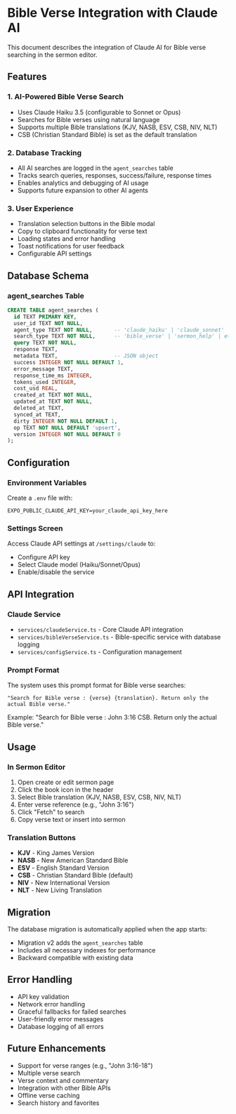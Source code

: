 # Bible Verse Integration with Claude AI

This document describes the integration of Claude AI for Bible verse searching in the sermon editor.

## Features

### 1. AI-Powered Bible Verse Search
- Uses Claude Haiku 3.5 (configurable to Sonnet or Opus)
- Searches for Bible verses using natural language
- Supports multiple Bible translations (KJV, NASB, ESV, CSB, NIV, NLT)
- CSB (Christian Standard Bible) is set as the default translation

### 2. Database Tracking
- All AI searches are logged in the `agent_searches` table
- Tracks search queries, responses, success/failure, response times
- Enables analytics and debugging of AI usage
- Supports future expansion to other AI agents

### 3. User Experience
- Translation selection buttons in the Bible modal
- Copy to clipboard functionality for verse text
- Loading states and error handling
- Toast notifications for user feedback
- Configurable API settings

## Database Schema

### agent_searches Table
```sql
CREATE TABLE agent_searches (
  id TEXT PRIMARY KEY,
  user_id TEXT NOT NULL,
  agent_type TEXT NOT NULL,       -- 'claude_haiku' | 'claude_sonnet' | 'claude_opus'
  search_type TEXT NOT NULL,      -- 'bible_verse' | 'sermon_help' | etc.
  query TEXT NOT NULL,
  response TEXT,
  metadata TEXT,                  -- JSON object
  success INTEGER NOT NULL DEFAULT 1,
  error_message TEXT,
  response_time_ms INTEGER,
  tokens_used INTEGER,
  cost_usd REAL,
  created_at TEXT NOT NULL,
  updated_at TEXT NOT NULL,
  deleted_at TEXT,
  synced_at TEXT,
  dirty INTEGER NOT NULL DEFAULT 1,
  op TEXT NOT NULL DEFAULT 'upsert',
  version INTEGER NOT NULL DEFAULT 0
);
```

## Configuration

### Environment Variables
Create a `.env` file with:
```
EXPO_PUBLIC_CLAUDE_API_KEY=your_claude_api_key_here
```

### Settings Screen
Access Claude API settings at `/settings/claude` to:
- Configure API key
- Select Claude model (Haiku/Sonnet/Opus)
- Enable/disable the service

## API Integration

### Claude Service
- `services/claudeService.ts` - Core Claude API integration
- `services/bibleVerseService.ts` - Bible-specific service with database logging
- `services/configService.ts` - Configuration management

### Prompt Format
The system uses this prompt format for Bible verse searches:
```
"Search for Bible verse : {verse} {translation}. Return only the actual Bible verse."
```

Example: "Search for Bible verse : John 3:16 CSB. Return only the actual Bible verse."

## Usage

### In Sermon Editor
1. Open create or edit sermon page
2. Click the book icon in the header
3. Select Bible translation (KJV, NASB, ESV, CSB, NIV, NLT)
4. Enter verse reference (e.g., "John 3:16")
5. Click "Fetch" to search
6. Copy verse text or insert into sermon

### Translation Buttons
- **KJV** - King James Version
- **NASB** - New American Standard Bible  
- **ESV** - English Standard Version
- **CSB** - Christian Standard Bible (default)
- **NIV** - New International Version
- **NLT** - New Living Translation

## Migration

The database migration is automatically applied when the app starts:
- Migration v2 adds the `agent_searches` table
- Includes all necessary indexes for performance
- Backward compatible with existing data

## Error Handling

- API key validation
- Network error handling
- Graceful fallbacks for failed searches
- User-friendly error messages
- Database logging of all errors

## Future Enhancements

- Support for verse ranges (e.g., "John 3:16-18")
- Multiple verse search
- Verse context and commentary
- Integration with other Bible APIs
- Offline verse caching
- Search history and favorites